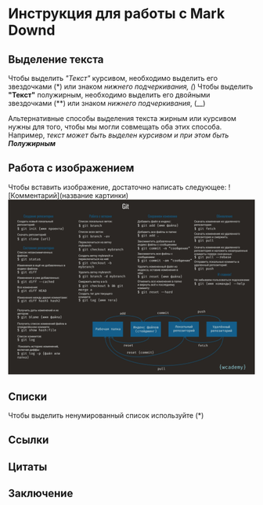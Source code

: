 # Инструкция для работы с Mark Downd

## Выделение текста

Чтобы выделить *"Текст"* курсивом, необходимо выделить его звездочками (*) или знаком _нижнего подчеркивания, (_)
Чтобы выделить **"Текст"** полужирным, необходимо выделить его двойными звездочками (**) или знаком _нижнего подчеркивания_, (__)

Альтернативные способы выделения текста жирным или курсивом нужны для того, чтобы мы могли совмещать оба этих способа. Например, _текст может быть выделен курсивом и при этом быть **Полужирным**_

## Работа с изображением

Чтобы вставить изображение, достаточно написать следующее:
![Комментарий](название картинки)
![А вот картинка с инструкцией](instruction.jpg)

## Списки
Чтобы выделить ненумированный список используйте (*)

## Ссылки

## Цитаты

## Заключение